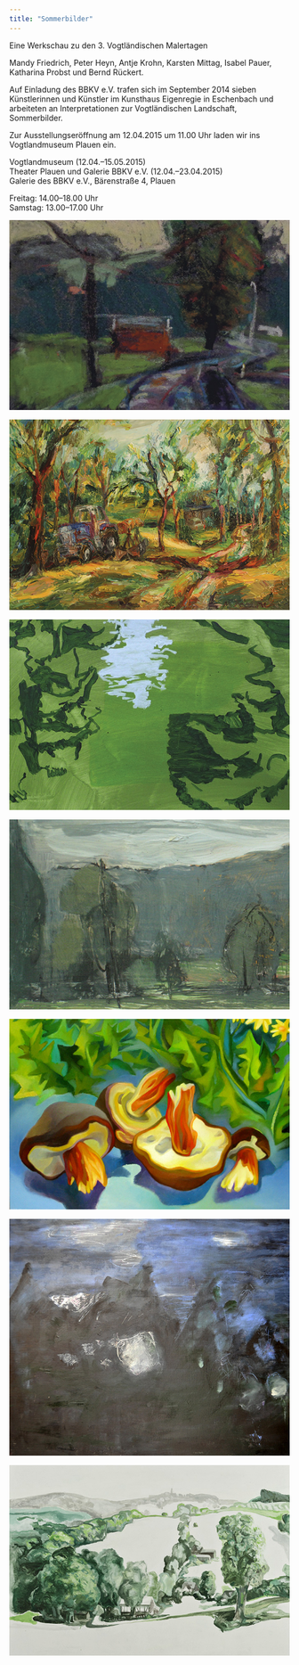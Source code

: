```yaml
---
title: "Sommerbilder"
---
```

Eine Werkschau zu den 3. Vogtländischen Malertagen

Mandy Friedrich, Peter Heyn, Antje Krohn, Karsten Mittag, Isabel Pauer, Katharina Probst und Bernd Rückert.

Auf Einladung des BBKV e.V. trafen sich im September 2014 sieben Künstlerinnen und Künstler im Kunsthaus Eigenregie in Eschenbach und  arbeiteten an Interpretationen zur Vogtländischen Landschaft, Sommerbilder.

Zur Ausstellungseröffnung am 12.04.2015 um 11.00 Uhr laden wir ins Vogtlandmuseum Plauen ein.

<p>Vogtlandmuseum (12.04.–15.05.2015)<br>
Theater Plauen und Galerie BBKV e.V. (12.04.–23.04.2015)<br>
Galerie des BBKV e.V., Bärenstraße 4, Plauen</p>

<p>Freitag: 14.00–18.00 Uhr<br>
Samstag: 13.00–17.00 Uhr</p>

![Malertage 2015: Werkschau – 1](/img/malertage-2015-werkschau/malertage-2015-werkschau-01.jpg)

![Malertage 2015: Werkschau – 2](/img/malertage-2015-werkschau/malertage-2015-werkschau-02.jpg)

![Malertage 2015: Werkschau – 3](/img/malertage-2015-werkschau/malertage-2015-werkschau-03.jpg)

<!--more-->

![Malertage 2015: Werkschau – 4](/img/malertage-2015-werkschau/malertage-2015-werkschau-04.jpg)

![Malertage 2015: Werkschau – 5](/img/malertage-2015-werkschau/malertage-2015-werkschau-05.jpg)

![Malertage 2015: Werkschau – 6](/img/malertage-2015-werkschau/malertage-2015-werkschau-06.jpg)

![Malertage 2015: Werkschau – 7](/img/malertage-2015-werkschau/malertage-2015-werkschau-07.jpg)
